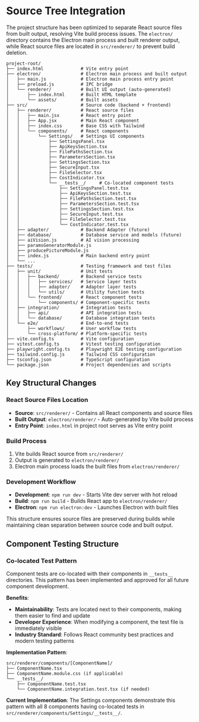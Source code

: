 # Source Tree Integration

The project structure has been optimized to separate React source files from built output, resolving Vite build process issues. The `electron/` directory contains the Electron main process and built renderer output, while React source files are located in `src/renderer/` to prevent build deletion.

```plaintext
project-root/
├── index.html              # Vite entry point
├── electron/               # Electron main process and built output
│   ├── main.js             # Electron main process entry point
│   ├── preload.js          # IPC bridge
│   └── renderer/           # Built UI output (auto-generated)
│       ├── index.html      # Built HTML template
│       └── assets/         # Built assets
├── src/                    # Source code (backend + frontend)
│   ├── renderer/           # React source files
│   │   ├── main.jsx        # React entry point
│   │   ├── App.jsx         # Main React component
│   │   ├── index.css       # Base CSS with Tailwind
│   │   └── components/     # React components
│   │       └── Settings/   # Settings UI components
│   │           ├── SettingsPanel.tsx
│   │           ├── ApiKeysSection.tsx
│   │           ├── FilePathsSection.tsx
│   │           ├── ParametersSection.tsx
│   │           ├── SettingsSection.tsx
│   │           ├── SecureInput.tsx
│   │           ├── FileSelector.tsx
│   │           ├── CostIndicator.tsx
│   │           └── __tests__/     # Co-located component tests
│   │               ├── SettingsPanel.test.tsx
│   │               ├── ApiKeysSection.test.tsx
│   │               ├── FilePathsSection.test.tsx
│   │               ├── ParametersSection.test.tsx
│   │               ├── SettingsSection.test.tsx
│   │               ├── SecureInput.test.tsx
│   │               ├── FileSelector.test.tsx
│   │               └── CostIndicator.test.tsx
│   ├── adapter/            # Backend Adapter (future)
│   ├── database/           # Database service and models (future)
│   ├── aiVision.js         # AI vision processing
│   ├── paramsGeneratorModule.js
│   ├── producePictureModule.js
│   ├── index.js            # Main backend entry point
│   └── ...
├── tests/                  # Testing framework and test files
│   ├── unit/               # Unit tests
│   │   ├── backend/        # Backend service tests
│   │   │   ├── services/   # Service layer tests
│   │   │   ├── adapter/    # Adapter layer tests
│   │   │   └── utils/      # Utility function tests
│   │   └── frontend/       # React component tests
│   │       └── components/ # Component-specific tests
│   ├── integration/        # Integration tests
│   │   ├── api/            # API integration tests
│   │   └── database/       # Database integration tests
│   └── e2e/                # End-to-end tests
│       ├── workflows/      # User workflow tests
│       └── cross-platform/ # Platform-specific tests
├── vite.config.ts          # Vite configuration
├── vitest.config.ts        # Vitest testing configuration
├── playwright.config.ts    # Playwright E2E testing configuration
├── tailwind.config.js      # Tailwind CSS configuration
├── tsconfig.json           # TypeScript configuration
└── package.json            # Project dependencies and scripts
```

## Key Structural Changes

### React Source Files Location
- **Source**: `src/renderer/` - Contains all React components and source files
- **Built Output**: `electron/renderer/` - Auto-generated by Vite build process
- **Entry Point**: `index.html` in project root serves as Vite entry point

### Build Process
1. Vite builds React source from `src/renderer/` 
2. Output is generated to `electron/renderer/`
3. Electron main process loads the built files from `electron/renderer/`

### Development Workflow
- **Development**: `npm run dev` - Starts Vite dev server with hot reload
- **Build**: `npm run build` - Builds React app to `electron/renderer/`
- **Electron**: `npm run electron:dev` - Launches Electron with built files

This structure ensures source files are preserved during builds while maintaining clean separation between source code and built output.

## Component Testing Structure

### Co-located Test Pattern
Component tests are co-located with their components in `__tests__` directories. This pattern has been implemented and approved for all future component development.

**Benefits**:
- **Maintainability**: Tests are located next to their components, making them easier to find and update
- **Developer Experience**: When modifying a component, the test file is immediately visible
- **Industry Standard**: Follows React community best practices and modern testing patterns

**Implementation Pattern**:
```
src/renderer/components/[ComponentName]/
├── ComponentName.tsx
├── ComponentName.module.css (if applicable)
└── __tests__/
    ├── ComponentName.test.tsx
    └── ComponentName.integration.test.tsx (if needed)
```

**Current Implementation**: The Settings components demonstrate this pattern with all 8 components having co-located tests in `src/renderer/components/Settings/__tests__/`. 